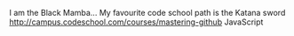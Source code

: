 I am the Black Mamba... My favourite code school path is the Katana sword
http://campus.codeschool.com/courses/mastering-github
JavaScript
